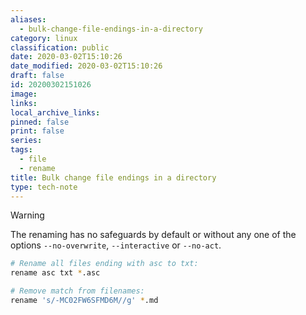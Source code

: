 ```yaml
---
aliases:
  - bulk-change-file-endings-in-a-directory
category: linux
classification: public
date: 2020-03-02T15:10:26
date_modified: 2020-03-02T15:10:26
draft: false
id: 20200302151026
image: 
links: 
local_archive_links: 
pinned: false
print: false
series: 
tags:
  - file
  - rename
title: Bulk change file endings in a directory
type: tech-note
---
```


> [!warning]
> The renaming has no safeguards by default or without any one of the options `--no-overwrite`, `--interactive` or `--no-act`.

```sh
# Rename all files ending with asc to txt:
rename asc txt *.asc

# Remove match from filenames:
rename 's/-MC02FW6SFMD6M//g' *.md
```